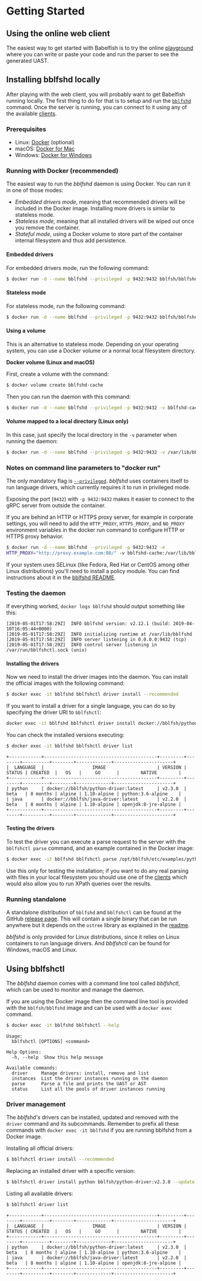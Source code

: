 # Getting Started

## Using the online web client

The easiest way to get started with Babelfish is to try the online [playground](http://play.bblf.sh/) where you can write or paste your code and run the parser to see the generated UAST.

## Installing bblfshd locally

After playing with the web client, you will probably want to get Babelfish running locally. The first thing to do for that is to setup and run the [`bblfshd`](https://github.com/bblfsh/bblfshd) command. Once the server is running, you can connect to it using any of the available [clients](clients.md).

### Prerequisites

* Linux: [Docker](https://docs.docker.com/install/) \(optional\)
* macOS: [Docker for Mac](https://docs.docker.com/docker-for-mac/install/)
* Windows: [Docker for Windows](https://docs.docker.com/docker-for-windows/install/)

### Running with Docker \(recommended\)

The easiest way to run the _bblfshd_ daemon is using Docker. You can run it in one of those modes:
- _Embedded drivers mode_, meaning that recommended drivers will be included in the Docker image. Installing more drivers is similar to stateless mode.
- _Stateless mode_, meaning that all installed drivers will be wiped out once you remove the container.
- _Stateful mode_, using a Docker volume to store part of the container internal filesystem and thus add persistence.

#### Embedded drivers

For embedded drivers mode, run the following command:

```bash
$ docker run -d --name bblfshd --privileged -p 9432:9432 bblfsh/bblfshd:latest-drivers
```

#### Stateless mode

For stateless mode, run the following command:

```bash
$ docker run -d --name bblfshd --privileged -p 9432:9432 bblfsh/bblfshd:latest
```

#### Using a volume

This is an alternative to stateless mode. Depending on your operating system, you can use a Docker volume or a normal local filesystem directory.

**Docker volume \(Linux and macOS\)**

First, create a volume with the command:

```bash
$ docker volume create bblfshd-cache
```

Then you can run the daemon with this command:

```bash
$ docker run -d --name bblfshd --privileged -p 9432:9432 -v bblfshd-cache:/var/lib/bblfshd bblfsh/bblfshd:latest
```

#### Volume mapped to a local directory \(Linux only\)

In this case, just specify the local directory in the `-v` parameter when running the daemon:

```bash
$ docker run -d --name bblfshd --privileged -p 9432:9432 -v /var/lib/bblfshd:/var/lib/bblfshd bblfsh/bblfshd:latest
```

### Notes on command line parameters to "docker run"

The only mandatory flag is [`--privileged`](https://docs.docker.com/engine/reference/run/#runtime-privilege-and-linux-capabilities). _bblfshd_ uses containers itself to run language drivers, which currently requires it to run in privileged mode.

Exposing the port \(`9432`\) with `-p 9432:9432` makes it easier to connect to the gRPC server from outside the container.

If you are behind an HTTP or HTTPS proxy server, for example in corporate settings, you will need to add the `HTTP_PROXY`, `HTTPS_PROXY`, and `NO_PROXY` environment variables in the docker run command to configure HTTP or HTTPS proxy behavior.

```bash
$ docker run -d --name bblfshd --privileged -p 9432:9432 -e
HTTP_PROXY="http://proxy.example.com:80/" -v bblfshd-cache:/var/lib/bblfshd bblfsh/bblfshd
```

If your system uses SELinux \(like Fedora, Red Hat or CentOS among other Linux distributions\) you'll need to install a policy module. You can find instructions about it in the [bblfshd README](https://github.com/bblfsh/bblfshd#selinux).

### Testing the daemon

If everything worked, `docker logs bblfshd` should output something like this:

```text
[2019-05-01T17:58:29Z]  INFO bblfshd version: v2.12.1 (build: 2019-04-10T16:05:44+0000)
[2019-05-01T17:58:29Z]  INFO initializing runtime at /var/lib/bblfshd
[2019-05-01T17:58:29Z]  INFO server listening in 0.0.0.0:9432 (tcp)
[2019-05-01T17:58:29Z]  INFO control server listening in /var/run/bblfshctl.sock (unix)
```

#### Installing the drivers

Now we need to install the driver images into the daemon. You can install the official images with the following command:

```bash
$ docker exec -it bblfshd bblfshctl driver install --recommended
```

If you want to install a driver for a single language, you can do so by specifying the driver URI to `bblfshctl`:

```bash
docker exec -it bblfshd bblfshctl driver install docker://bblfsh/python-driver:latest
```

You can check the installed versions executing:

```bash
$ docker exec -it bblfshd bblfshctl driver list
```

```text
+------------+------------------------------------------+---------+--------+----------+--------+-------------+----------------------+
|  LANGUAGE  |                  IMAGE                   | VERSION | STATUS | CREATED  |   OS   |     GO      |        NATIVE        |
+------------+------------------------------------------+---------+--------+----------+--------+-------------+----------------------+
| python     | docker://bblfsh/python-driver:latest     | v2.3.0  | beta   | 8 months | alpine | 1.10-alpine | python:3.6-alpine    |
| java       | docker://bblfsh/java-driver:latest       | v2.2.0  | beta   | 8 months | alpine | 1.10-alpine | openjdk:8-jre-alpine |
+------------+------------------------------------------+---------+--------+----------+--------+-------------+----------------------+
```

#### Testing the drivers

To test the driver you can execute a parse request to the server with the `bblfshctl parse` command, and an example contained in the Docker image:

```bash
$ docker exec -it bblfshd bblfshctl parse /opt/bblfsh/etc/examples/python.py
```

Use this only for testing the installation; if you want to do any real parsing with files in your local filesystem you should use one of the [clients](clients.md) which would also allow you to run XPath queries over the results.

### Running standalone

A standalone distribution of `bblfshd` and `bblfshctl` can be found at the GitHub [release page](https://github.com/bblfsh/bblfshd/releases). This will contain a single binary that can be run anywhere but it depends on the `ostree` library as explained in the [readme](https://github.com/bblfsh/bblfshd#dependencies).

_bblfshd_ is only provided for Linux distributions, since it relies on Linux containers to run language drivers. And _bblfshctl_ can be found for Windows, macOS and Linux.

## Using bblfshctl

The _bblfshd_ daemon comes with a command line tool called _bblfshctl_, which can be used to monitor and manage the daemon.

If you are using the Docker image then the command line tool is provided with the `bblfsh/bblfshd` image and can be used with a `docker exec` command.

```bash
$ docker exec -it bblfshd bblfshctl --help
```

```text
Usage:
  bblfshctl [OPTIONS] <command>

Help Options:
  -h, --help  Show this help message

Available commands:
  driver     Manage drivers: install, remove and list
  instances  List the driver instances running on the daemon
  parse      Parse a file and prints the UAST or AST
  status     List all the pools of driver instances running
```

### Driver management

The _bblfshd's_ drivers can be installed, updated and removed with the `driver` command and its subcommands. Remember to prefix all these commands with `docker exec -it bblfshd` if you are running bblfshd from a Docker image.

Installing all official drivers:

```bash
$ bblfshctl driver install --recommended
```

Replacing an installed driver with a specific version:

```bash
$ bblfshctl driver install python bblfsh/python-driver:v2.3.0 --update
```

Listing all available drivers:

```bash
$ bblfshctl driver list
```

```text
+------------+------------------------------------------+---------+--------+----------+--------+-------------+----------------------+
|  LANGUAGE  |                  IMAGE                   | VERSION | STATUS | CREATED  |   OS   |     GO      |        NATIVE        |
+------------+------------------------------------------+---------+--------+----------+--------+-------------+----------------------+
| python     | docker://bblfsh/python-driver:latest     | v2.3.0  | beta   | 8 months | alpine | 1.10-alpine | python:3.6-alpine    |
| java       | docker://bblfsh/java-driver:latest       | v2.2.0  | beta   | 8 months | alpine | 1.10-alpine | openjdk:8-jre-alpine |
+------------+------------------------------------------+---------+--------+----------+--------+-------------+----------------------+
```

